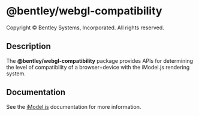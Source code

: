 # @bentley/webgl-compatibility

Copyright © Bentley Systems, Incorporated. All rights reserved.

## Description

The __@bentley/webgl-compatibility__ package provides APIs for determining the level of compatibility of a browser+device with the iModel.js rendering system.

## Documentation

See the [iModel.js](https://www.imodeljs.org) documentation for more information.
